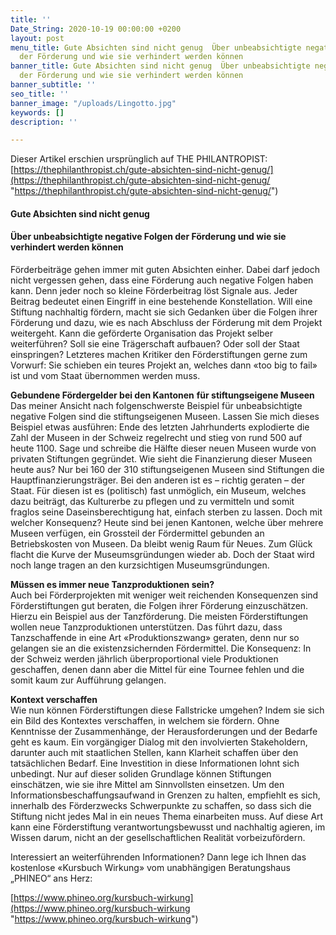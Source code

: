 ```yaml
---
title: ''
Date_String: 2020-10-19 00:00:00 +0200
layout: post
menu_title: Gute Absichten sind nicht genug  Über unbeabsichtigte negative Folgen
  der Förderung und wie sie verhindert werden können
banner_title: Gute Absichten sind nicht genug  Über unbeabsichtigte negative Folgen
  der Förderung und wie sie verhindert werden können
banner_subtitle: ''
seo_title: ''
banner_image: "/uploads/Lingotto.jpg"
keywords: []
description: ''

---
```

Dieser Artikel erschien ursprünglich auf THE PHILANTROPIST: [https://thephilanthropist.ch/gute-absichten-sind-nicht-genug/](https://thephilanthropist.ch/gute-absichten-sind-nicht-genug/ "https://thephilanthropist.ch/gute-absichten-sind-nicht-genug/")

#### **Gute Absichten sind nicht genug**

#### **Über unbeabsichtigte negative Folgen der Förderung und wie sie verhindert werden können**

Förderbeiträge gehen immer mit guten Absichten einher. Dabei darf jedoch nicht vergessen gehen, dass eine Förderung auch negative Folgen haben kann. Denn jeder noch so kleine Förderbeitrag löst Signale aus. Jeder Beitrag bedeutet einen Eingriff in eine bestehende Konstellation. Will eine Stiftung nachhaltig fördern, macht sie sich Gedanken über die Folgen ihrer Förderung und dazu, wie es nach Abschluss der Förderung mit dem Projekt weitergeht. Kann die geförderte Organisation das Projekt selber weiterführen? Soll sie eine Trägerschaft aufbauen? Oder soll der Staat einspringen? Letzteres machen Kritiker den Förderstiftungen gerne zum Vorwurf: Sie schieben ein teures Projekt an, welches dann «too big to fail» ist und vom Staat übernommen werden muss.

**Gebundene Fördergelder bei den Kantonen** **für stiftungseigene Museen**  
Das meiner Ansicht nach folgenschwerste Beispiel für unbeabsichtigte negative Folgen sind die stiftungseigenen Museen. Lassen Sie mich dieses Beispiel etwas ausführen: Ende des letzten Jahrhunderts explodierte die Zahl der Museen in der Schweiz regelrecht und stieg von rund 500 auf heute 1100. Sage und schreibe die Hälfte dieser neuen Museen wurde von privaten Stiftungen gegründet. Wie sieht die Finanzierung dieser Museen heute aus? Nur bei 160 der 310 stiftungseigenen Museen sind Stiftungen die Hauptfinanzierungsträger. Bei den anderen ist es – richtig geraten – der Staat. Für diesen ist es (politisch) fast unmöglich, ein Museum, welches dazu beiträgt, das Kulturerbe zu pflegen und zu vermitteln und somit fraglos seine Daseinsberechtigung hat, einfach sterben zu lassen. Doch mit welcher Konsequenz? Heute sind bei jenen Kantonen, welche über mehrere Museen verfügen, ein Grossteil der Fördermittel gebunden an Betriebskosten von Museen. Da bleibt wenig Raum für Neues. Zum Glück flacht die Kurve der Museumsgründungen wieder ab. Doch der Staat wird noch lange tragen an den kurzsichtigen Museumsgründungen.

**Müssen es immer neue Tanzproduktionen sein?**  
Auch bei Förderprojekten mit weniger weit reichenden Konsequenzen sind Förderstiftungen gut beraten, die Folgen ihrer Förderung einzuschätzen. Hierzu ein Beispiel aus der Tanzförderung. Die meisten Förderstiftungen wollen neue Tanzproduktionen unterstützen. Das führt dazu, dass Tanzschaffende in eine Art «Produktionszwang» geraten, denn nur so gelangen sie an die existenzsichernden Fördermittel. Die Konsequenz: In der Schweiz werden jährlich überproportional viele Produktionen geschaffen, denen dann aber die Mittel für eine Tournee fehlen und die somit kaum zur Aufführung gelangen.

**Kontext verschaffen**  
Wie nun können Förderstiftungen diese Fallstricke umgehen? Indem sie sich ein Bild des Kontextes verschaffen, in welchem sie fördern. Ohne Kenntnisse der Zusammenhänge, der Herausforderungen und der Bedarfe geht es kaum. Ein vorgängiger Dialog mit den involvierten Stakeholdern, darunter auch mit staatlichen Stellen, kann Klarheit schaffen über den tatsächlichen Bedarf. Eine Investition in diese Informationen lohnt sich unbedingt. Nur auf dieser soliden Grundlage können Stiftungen einschätzen, wie sie ihre Mittel am Sinnvollsten einsetzen. Um den Informationsbeschaffungsaufwand in Grenzen zu halten, empfiehlt es sich, innerhalb des Förderzwecks Schwerpunkte zu schaffen, so dass sich die Stiftung nicht jedes Mal in ein neues Thema einarbeiten muss. Auf diese Art kann eine Förderstiftung verantwortungsbewusst und nachhaltig agieren, im Wissen darum, nicht an der gesellschaftlichen Realität vorbeizufördern.

Interessiert an weiterführenden Informationen? Dann lege ich Ihnen das kostenlose «Kursbuch Wirkung» vom unabhängigen Beratungshaus „PHINEO“ ans Herz:

[https://www.phineo.org/kursbuch-wirkung](https://www.phineo.org/kursbuch-wirkung "https://www.phineo.org/kursbuch-wirkung")
